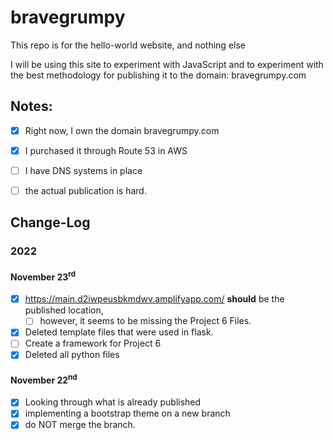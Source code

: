 # bravegrumpy
This repo is for the hello-world website, and nothing else

I will be using this site to experiment with JavaScript and to experiment with
the best methodology for publishing it to the domain: bravegrumpy.com

## Notes:
- [x] Right now, I own the domain bravegrumpy.com
- [x] I purchased it through Route 53 in AWS
- [ ] I have DNS systems in place
- [ ] the actual publication is hard.


## Change-Log
### 2022
#### November 23<sup>rd</sup>
- [x] https://main.d2iwpeusbkmdwv.amplifyapp.com/ **should** be the published location, 
  - [ ] however, it seems to be missing the Project 6 Files.
- [x] Deleted template files that were used in flask.
- [ ] Create a framework for Project 6
- [x] Deleted all python files
#### November 22<sup>nd</sup>
- [x] Looking through what is already published
- [x] implementing a bootstrap theme on a new branch
- [x] do NOT merge the branch.
